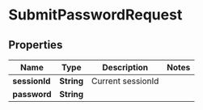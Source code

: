 

# SubmitPasswordRequest


## Properties

| Name | Type | Description | Notes |
|------------ | ------------- | ------------- | -------------|
|**sessionId** | **String** | Current sessionId |  |
|**password** | **String** |  |  |



